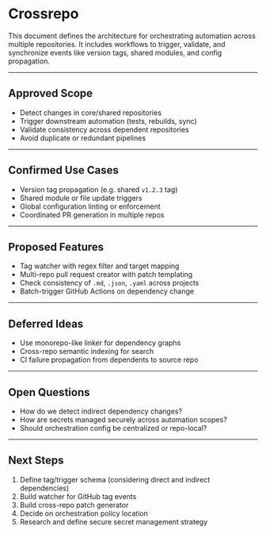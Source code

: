 # Crossrepo

This document defines the architecture for orchestrating automation across multiple repositories. It includes workflows to trigger, validate, and synchronize events like version tags, shared modules, and config propagation.

---

## Approved Scope

- Detect changes in core/shared repositories
- Trigger downstream automation (tests, rebuilds, sync)
- Validate consistency across dependent repositories
- Avoid duplicate or redundant pipelines

---

## Confirmed Use Cases

- Version tag propagation (e.g. shared `v1.2.3` tag)
- Shared module or file update triggers
- Global configuration linting or enforcement
- Coordinated PR generation in multiple repos

---

## Proposed Features

- Tag watcher with regex filter and target mapping
- Multi-repo pull request creator with patch templating
- Check consistency of `.md`, `.json`, `.yaml` across projects
- Batch-trigger GitHub Actions on dependency change

---

## Deferred Ideas

- Use monorepo-like linker for dependency graphs
- Cross-repo semantic indexing for search
- CI failure propagation from dependents to source repo

---

## Open Questions

- How do we detect indirect dependency changes?
- How are secrets managed securely across automation scopes?
- Should orchestration config be centralized or repo-local?

---

## Next Steps

1. Define tag/trigger schema (considering direct and indirect dependencies)
2. Build watcher for GitHub tag events
3. Build cross-repo patch generator
4. Decide on orchestration policy location
5. Research and define secure secret management strategy
